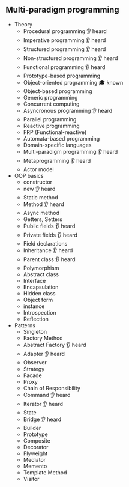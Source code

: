 ## Multi-paradigm programming

- Theory
  - Procedural programming 👂 heard
  - Imperative programming 👂 heard
  - Structured programming 👂 heard
  - Non-structured programming 👂 heard
  - Functional programming 👂 heard
  - Prototype-based programming
  - Object-oriented programming 🎓 known
  - Object-based programming 
  - Generic programming 
  - Concurrent computing
  - Asyncronous programming 👂 heard
  - Parallel programming
  - Reactive programming
  - FRP (Functional-reactive)
  - Automata-based programming
  - Domain-specific languages
  - Multi-paradigm programming 👂 heard
  - Metaprogramming 👂 heard
  - Actor model
- OOP basics
  - constructor 
  - new 👂 heard
  - Static method
  - Method 👂 heard
  - Async method
  - Getters, Setters
  - Public fields 👂 heard
  - Private fields 👂 heard
  - Field declarations
  - Inheritance 👂 heard
  - Parent class 👂 heard
  - Polymorphism
  - Abstract class
  - Interface
  - Encapsulation
  - Hidden class
  - Object form
  - instance
  - Introspection
  - Reflection
- Patterns
  - Singleton
  - Factory Method
  - Abstract Factory 👂 heard
  - Adapter 👂 heard
  - Observer
  - Strategy 
  - Facade
  - Proxy
  - Chain of Responsibility
  - Command 👂 heard
  - Iterator 👂 heard
  - State
  - Bridge 👂 heard
  - Builder
  - Prototype
  - Composite
  - Decorator
  - Flyweight
  - Mediator
  - Memento
  - Template Method
  - Visitor